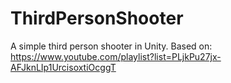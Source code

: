 # ThirdPersonShooter
A simple third person shooter in Unity. Based on: https://www.youtube.com/playlist?list=PLjkPu27jx-AFJknLIp1UrcisoxtiOcggT
